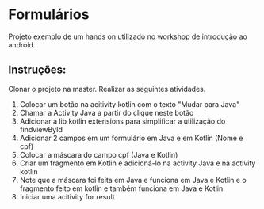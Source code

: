 # **Formulários**

Projeto exemplo de um hands on utilizado no workshop de introdução ao android.

## Instruções: ##
Clonar o projeto na master. Realizar as seguintes atividades.

1) Colocar um botão na acitivity kotlin com o texto "Mudar para Java"
2) Chamar a Activity Java a partir do clique neste botão
3) Adicionar a lib kotlin extensions para simplificar a utilização do findviewById
4) Adicionar 2 campos em um formulário em Java e em Kotlin (Nome e cpf)
5) Colocar a máscara do campo cpf (Java e Kotlin)
6) Criar um fragmento em Kotlin e adicioná-lo na activity Java e na activity kotlin
7) Note que a máscara foi feita em Java e funciona em Java e Kotlin e o fragmento feito em kotlin e também funciona em Java e Kotlin
8) Iniciar uma acitivity for result
